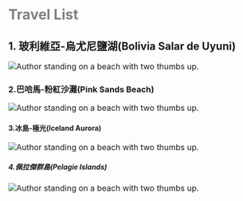 
<h1 style="color:gray">Travel List</h1>
<h2> 1. 玻利維亞-烏尤尼鹽湖(Bolivia Salar de Uyuni)</h2>
<img style="font-size: 16px" src="https://i2.wp.com/www.tourlatin.com/wp-content/uploads/2017/02/uyuni01.jpg?resize=1170%2C775" alt="Author standing on a beach with two thumbs up. ">
<h3>2.巴哈馬-粉紅沙灘(Pink Sands Beach)</h3>
<img style="font-size: 16px" src="https://attach.setn.com/newsimages/2016/03/10/466048-PH.jpg" alt="Author standing on a beach with two thumbs up. ">
<h4>3.冰島-極光(Iceland Aurora)</h4>
<img style="font-size: 16px" src="https://blog.hotelscombined.com.tw/wp-content/uploads/2017/06/feature-picture-3.jpg" alt="Author standing on a beach with two thumbs up. ">
<h5>4.佩拉傑群島(Pelagie Islands)</h5>
<img style="font-size: 16px" src="http://imgcld.zenfs.com/prod/tw_travel/13405980518060_500.jpg" alt="Author standing on a beach with two thumbs up. ">
